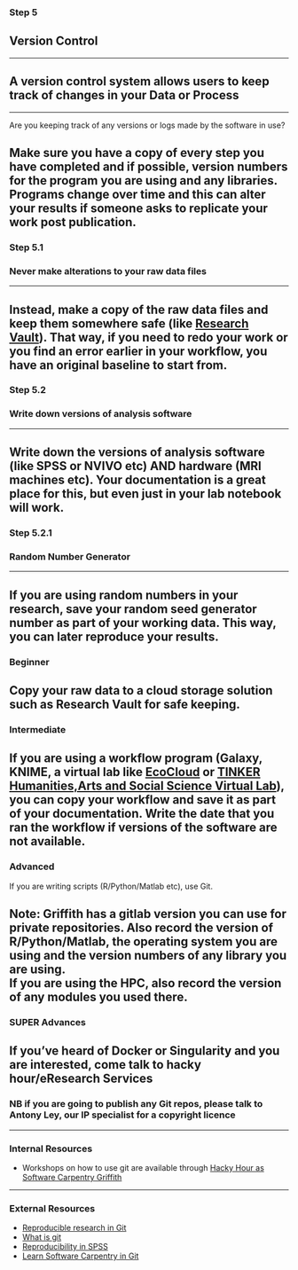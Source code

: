 ### Step 5
## Version Control
---
## A version control system allows users to keep track of changes in your Data or Process
---
Are you keeping track of any versions or logs made by the software in use?

Make sure you have a copy of every step you have completed and if possible, version numbers for the program you are using and any libraries. Programs change over time and this can alter your results if someone asks to replicate your work post publication.
---
### Step 5.1
### Never make alterations to your raw data files
---
Instead, make a copy of the raw data files and keep them somewhere safe (like [Research Vault](https://research-storage.griffith.edu.au/)). That way, if you need to redo your work or you find an error earlier in your workflow, you have an original baseline to start from.
---
### Step 5.2
### Write down versions of analysis software
---
Write down the versions of analysis software (like SPSS or NVIVO etc) AND hardware (MRI machines etc). Your documentation is a great place for this, but even just in your lab notebook will work.
---
### Step 5.2.1
### Random Number Generator
---

If you are using random numbers in your research, save your random seed generator number as part of your working data. This way, you can later reproduce your results.
---
### Beginner

Copy your raw data to a cloud storage solution such as Research Vault for safe keeping. 
---
### Intermediate

If you are using a workflow program (Galaxy, KNIME, a virtual lab like [EcoCloud](https://ecocloud.org.au/) or [TINKER Humanities,Arts and Social Science Virtual Lab](https://tinker.edu.au/)), you can copy your workflow and save it as part of your documentation. Write the date that you ran the workflow if versions of the software are not available. 
---
### Advanced 

If you are writing scripts (R/Python/Matlab etc), use Git.

Note:
Griffith has a gitlab version you can use for private repositories. Also record the version of R/Python/Matlab, the operating system you are using and the version numbers of any library you are using.<br/>If you are using the HPC, also record the version of any modules you used there. 
---
### SUPER Advances
If you’ve heard of Docker or Singularity and you are interested, come talk to hacky hour/eResearch Services
---

### NB if you are going to publish any Git repos, please talk to Antony Ley, our IP specialist for a copyright licence
---

### Internal Resources
* Workshops on how to use git are available through [Hacky Hour as Software Carpentry Griffith](https://hackyhourgriffith.wordpress.com/events/soft-carp/)
---
### External Resources
* [Reproducible research in Git ](https://nbis-reproducible-research.readthedocs.io/en/latest/git/)
* [What is git](https://opensource.com/resources/what-is-git)
* [Reproducibility in SPSS](https://andrewpwheeler.wordpress.com/2012/03/20/making-a-reproducible-example-in-spss/)
* [Learn Software Carpentry in Git](http://swcarpentry.github.io/git-novice)
